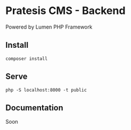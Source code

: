 # Pratesis CMS - Backend

Powered by Lumen PHP Framework

## Install

```
composer install
```

## Serve

```
php -S localhost:8000 -t public
```

## Documentation

Soon